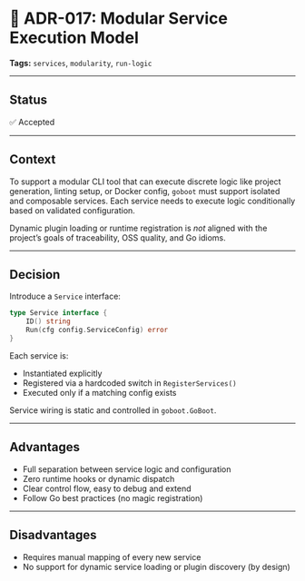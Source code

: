 # 📄 ADR-017: Modular Service Execution Model

**Tags:** `services`, `modularity`, `run-logic`

---

## Status

✅ Accepted

---

## Context

To support a modular CLI tool that can execute discrete logic like project generation, linting setup, or Docker config,
`goboot` must support isolated and composable services.
Each service needs to execute logic conditionally based on validated configuration.

Dynamic plugin loading or runtime registration is *not* aligned with the project’s goals of traceability,
OSS quality, and Go idioms.

---

## Decision

Introduce a `Service` interface:

```go
type Service interface {
    ID() string
    Run(cfg config.ServiceConfig) error
}
```

Each service is:

- Instantiated explicitly
- Registered via a hardcoded switch in `RegisterServices()`
- Executed only if a matching config exists

Service wiring is static and controlled in `goboot.GoBoot`.

---

## Advantages

- Full separation between service logic and configuration
- Zero runtime hooks or dynamic dispatch
- Clear control flow, easy to debug and extend
- Follow Go best practices (no magic registration)

---

## Disadvantages

- Requires manual mapping of every new service
- No support for dynamic service loading or plugin discovery (by design)
